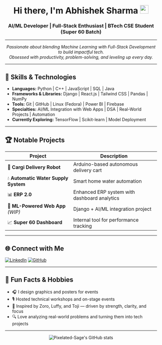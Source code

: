<!-- Profile README for Pixelated-Sage -->

<h1 align="center">Hi there, I'm Abhishek Sharma <img src="https://media.giphy.com/media/hvRJCLFzcasrR4ia7z/giphy.gif" width="28"></h1>
<h3 align="center">AI/ML Developer | Full-Stack Enthusiast | BTech CSE Student (Super 60 Batch)</h3>

---

<p align="center">
  <em>Passionate about blending Machine Learning with Full-Stack Development to build impactful tech.<br>
  Obsessed with productivity, problem-solving, and leveling up every day.</em>
</p>

---

## 🚀 Skills & Technologies

- **Languages:** Python | C++ | JavaScript | SQL | Java  
- **Frameworks & Libraries:** Django | React.js | Tailwind CSS | Pandas | NumPy  
- **Tools:** Git | GitHub | Linux (Fedora) | Power BI | Firebase  
- **Specialties:** AI/ML Integration with Web Apps | DSA | Real-World Projects | Automation  
- **Currently Exploring:** TensorFlow | Scikit-learn | Model Deployment

---

## 🏆 Notable Projects

| Project                           | Description                                            |
|------------------------------------|--------------------------------------------------------|
| 🚚 **Cargi Delivery Robot**        | Arduino-based autonomous delivery cart                 |
| 💧 **Automatic Water Supply System** | Smart home water automation                          |
| 📊 **ERP 2.0**                    | Enhanced ERP system with dashboard analytics           |
| 🧠 **ML-Powered Web App** _(WIP)_ | Django + AI/ML integration project                    |
| 📈 **Super 60 Dashboard**          | Internal tool for performance tracking                 |

---

## 🌐 Connect with Me

[![LinkedIn](https://img.shields.io/badge/LinkedIn-blue?style=for-the-badge&logo=linkedin)](https://www.linkedin.com/in/abhishek-sharma-080b2530b/)
[![GitHub](https://img.shields.io/badge/GitHub-171515?style=for-the-badge&logo=github&logoColor=white)](https://github.com/Pixelated-Sage)

---

## 🎨 Fun Facts & Hobbies

- 🎧 I design graphics and posters for events
- 🎙️ Hosted technical workshops and on-stage events
- 🧭 Inspired by Zoro, Luffy, and Toji — driven by strength, clarity, and focus
- 🔍 Love analyzing real-world problems and turning them into tech projects

---

<p align="center">
  <img src="https://github-readme-stats.vercel.app/api?username=Pixelated-Sage&show_icons=true&theme=tokyonight" alt="Pixelated-Sage's GitHub stats" />
</p>

<!-- Optionally, you can add visitor badges, streak stats, or more sections! -->
